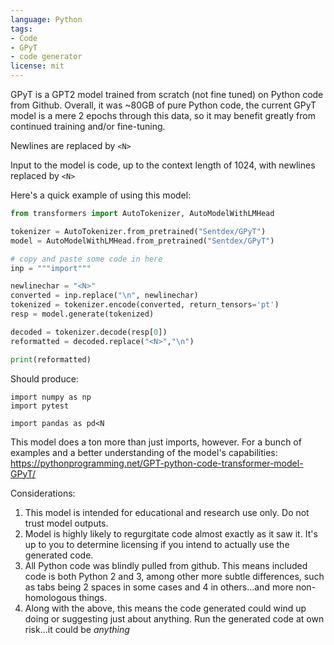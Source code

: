 ```yaml
---
language: Python
tags:
- Code
- GPyT
- code generator
license: mit
---
```



GPyT is a GPT2 model trained from scratch (not fine tuned) on Python code from Github. Overall, it was ~80GB of pure Python code, the current GPyT model is a mere 2 epochs through this data, so it may benefit greatly from continued training and/or fine-tuning.

Newlines are replaced by `<N>`

Input to the model is code, up to the context length of 1024, with newlines replaced by `<N>`

Here's a quick example of using this model:

```py
from transformers import AutoTokenizer, AutoModelWithLMHead

tokenizer = AutoTokenizer.from_pretrained("Sentdex/GPyT")
model = AutoModelWithLMHead.from_pretrained("Sentdex/GPyT")

# copy and paste some code in here
inp = """import"""

newlinechar = "<N>"
converted = inp.replace("\n", newlinechar)
tokenized = tokenizer.encode(converted, return_tensors='pt')
resp = model.generate(tokenized)

decoded = tokenizer.decode(resp[0])
reformatted = decoded.replace("<N>","\n")

print(reformatted)
```

Should produce:

```
import numpy as np
import pytest

import pandas as pd<N
```


This model does a ton more than just imports, however. For a bunch of examples and a better understanding of the model's capabilities: 
https://pythonprogramming.net/GPT-python-code-transformer-model-GPyT/




Considerations: 

1. This model is intended for educational and research use only. Do not trust model outputs.
2. Model is highly likely to regurgitate code almost exactly as it saw it. It's up to you to determine licensing if you intend to actually use the generated code.
3. All Python code was blindly pulled from github. This means included code is both Python 2 and 3, among other more subtle differences, such as tabs being 2 spaces in some cases and 4 in others...and more non-homologous things.
4. Along with the above, this means the code generated could wind up doing or suggesting just about anything. Run the generated code at own risk...it could be *anything*



